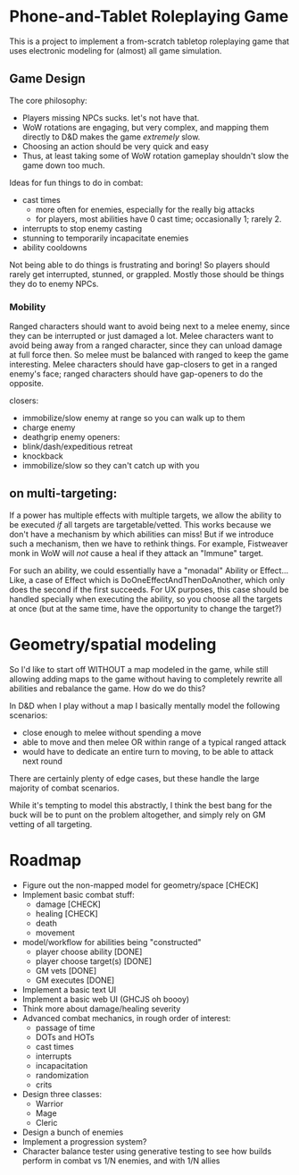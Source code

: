 # Phone-and-Tablet Roleplaying Game

This is a project to implement a from-scratch tabletop roleplaying game that
uses electronic modeling for (almost) all game simulation.

## Game Design

The core philosophy:

- Players missing NPCs sucks. let's not have that.
- WoW rotations are engaging, but very complex, and mapping them directly to D&D
  makes the game *extremely* slow.
- Choosing an action should be very quick and easy
- Thus, at least taking some of WoW rotation gameplay shouldn't slow the game
  down too much.

Ideas for fun things to do in combat:

- cast times
  - more often for enemies, especially for the really big attacks
  - for players, most abilities have 0 cast time; occasionally 1; rarely 2.
- interrupts to stop enemy casting
- stunning to temporarily incapacitate enemies
- ability cooldowns

Not being able to do things is frustrating and boring! So players should rarely
get interrupted, stunned, or grappled. Mostly those should be things they do to
enemy NPCs.

### Mobility

Ranged characters should want to avoid being next to a melee enemy, since they
can be interrupted or just damaged a lot. Melee characters want to avoid being
away from a ranged character, since they can unload damage at full force then.
So melee must be balanced with ranged to keep the game interesting. Melee
characters should have gap-closers to get in a ranged enemy's face; ranged
characters should have gap-openers to do the opposite.

closers:
- immobilize/slow enemy at range so you can walk up to them
- charge enemy
- deathgrip enemy
openers:
- blink/dash/expeditious retreat
- knockback
- immobilize/slow so they can't catch up with you


## on multi-targeting:

If a power has multiple effects with multiple targets, we allow the ability to
be executed *if* all targets are targetable/vetted. This works because we don't
have a mechanism by which abilities can miss! But if we introduce such a
mechanism, then we have to rethink things. For example, Fistweaver monk in WoW
will *not* cause a heal if they attack an "Immune" target.

For such an ability, we could essentially have a "monadal" Ability or Effect...
Like, a case of Effect which is DoOneEffectAndThenDoAnother, which only does the
second if the first succeeds. For UX purposes, this case should be handled
specially when executing the ability, so you choose all the targets at once (but
at the same time, have the opportunity to change the target?)

# Geometry/spatial modeling

So I'd like to start off WITHOUT a map modeled in the game, while still allowing
adding maps to the game without having to completely rewrite all abilities and
rebalance the game. How do we do this?

In D&D when I play without a map I basically mentally model the following
scenarios:

- close enough to melee without spending a move
- able to move and then melee OR within range of a typical ranged attack
- would have to dedicate an entire turn to moving, to be able to attack next
  round

There are certainly plenty of edge cases, but these handle the large majority of
combat scenarios.

While it's tempting to model this abstractly, I think the best bang for the buck
will be to punt on the problem altogether, and simply rely on GM vetting of all
targeting.

# Roadmap

- Figure out the non-mapped model for geometry/space [CHECK]
- Implement basic combat stuff:
  - damage [CHECK]
  - healing [CHECK]
  - death
  - movement
- model/workflow for abilities being "constructed"
  - player choose ability [DONE]
  - player choose target(s) [DONE]
  - GM vets [DONE]
  - GM executes [DONE]
- Implement a basic text UI
- Implement a basic web UI (GHCJS oh boooy)
- Think more about damage/healing severity
- Advanced combat mechanics, in rough order of interest:
  - passage of time
  - DOTs and HOTs
  - cast times
  - interrupts
  - incapacitation
  - randomization
  - crits
- Design three classes:
  - Warrior
  - Mage
  - Cleric
- Design a bunch of enemies
- Implement a progression system?
- Character balance tester using generative testing to see how builds perform
  in combat vs 1/N enemies, and with 1/N allies
